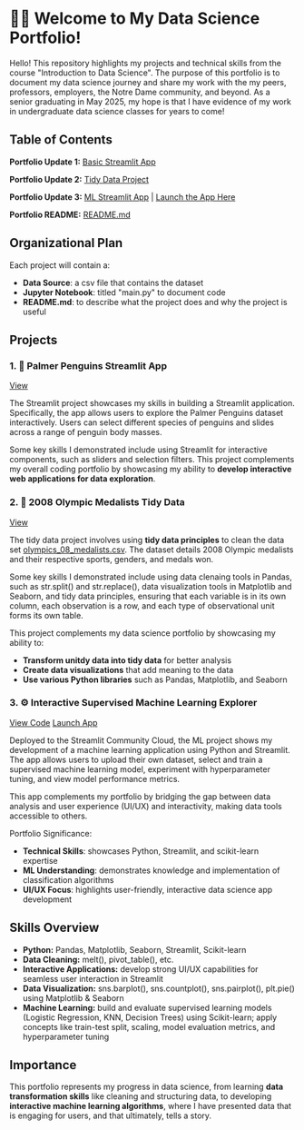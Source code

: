 # 👩‍💻 Welcome to My Data Science Portfolio!

Hello! This repository highlights my projects and technical skills from the course "Introduction to Data Science". The purpose of this portfolio is to document my data science journey and share my work with the my peers, professors, employers, the Notre Dame community, and beyond. As a senior graduating in May 2025, my hope is that I have evidence of my work in undergraduate data science classes for years to come!

## Table of Contents

**Portfolio Update 1:** [Basic Streamlit App](https://github.com/sophiakun/Kunisaki-Data-Science-Portfolio/tree/main/basic-streamlit-app)

**Portfolio Update 2:** [Tidy Data Project](https://github.com/sophiakun/Kunisaki-Data-Science-Portfolio/tree/main/TidyData-Project)

**Portfolio Update 3:** [ML Streamlit App](https://github.com/sophiakun/Kunisaki-Data-Science-Portfolio/tree/main/MLStreamlitApp) | [Launch the App Here](https://kunisaki-data-science-portfolio.streamlit.app/)

**Portfolio README:** [README.md](https://github.com/sophiakun/Kunisaki-Data-Science-Portfolio/blob/main/README.md)

## Organizational Plan

Each project will contain a:
- **Data Source**: a csv file that contains the dataset
- **Jupyter Notebook**: titled "main.py" to document code
- **README.md**: to describe what the project does and why the project is useful

## Projects

### **1. 🐧 Palmer Penguins Streamlit App**
[View](https://github.com/sophiakun/Kunisaki-Data-Science-Portfolio/tree/main/basic-streamlit-app)

The Streamlit project showcases my skills in building a Streamlit application. Specifically, the app allows users to explore the Palmer Penguins dataset interactively. Users can select different species of penguins and slides across a range of penguin body masses. 

Some key skills I demonstrated include using Streamlit for interactive components, such as sliders and selection filters. This project complements my overall coding portfolio by showcasing my ability to **develop interactive web applications for data exploration**.

### **2. 🏅 2008 Olympic Medalists Tidy Data**
[View](https://github.com/sophiakun/Kunisaki-Data-Science-Portfolio/tree/main/TidyData-Project)

The tidy data project involves using **tidy data principles** to clean the data set [olympics_08_medalists.csv](https://edjnet.github.io/OlympicsGoNUTS/2008/). The dataset details 2008 Olympic medalists and their respective sports, genders, and medals won.  

Some key skills I demonstrated include using data clenaing tools in Pandas, such as  str.split() and str.replace(), data visualization tools in Matplotlib and Seaborn, and tidy data principles, ensuring that each variable is in its own column, each observation is a row, and each type of observational unit forms its own table.  

This project complements my data science portfolio by showcasing my ability to:
- **Transform unitdy data into tidy data** for better analysis
- **Create data visualizations** that add meaning to the data
- **Use various Python libraries** such as Pandas, Matplotlib, and Seaborn

### **3. ⚙️ Interactive Supervised Machine Learning Explorer**
[View Code](https://github.com/sophiakun/Kunisaki-Data-Science-Portfolio/tree/main/MLStreamlitApp)
[Launch App](https://kunisaki-data-science-portfolio.streamlit.app/)

Deployed to the Streamlit Community Cloud, the ML project shows my development of a machine learning application using Python and Streamlit. The app allows users to upload their own dataset, select and train a supervised machine learning model, experiment with hyperparameter tuning, and view model performance metrics. 

This app complements my portfolio by bridging the gap between data analysis and user experience (UI/UX) and interactivity, making data tools accessible to others.

Portfolio Significance:
- **Technical Skills**: showcases Python, Streamlit, and scikit-learn expertise
- **ML Understanding**: demonstrates knowledge and implementation of classification algorithms
- **UI/UX Focus**: highlights user-friendly, interactive data science app development

## Skills Overview

- **Python:** Pandas, Matplotlib, Seaborn, Streamlit, Scikit-learn
- **Data Cleaning:** melt(), pivot_table(), etc.
- **Interactive Applications:** develop strong UI/UX capabilities for seamless user interaction in Streamlit
- **Data Visualization:** sns.barplot(), sns.countplot(), sns.pairplot(), plt.pie() using Matplotlib & Seaborn
- **Machine Learning:** build and evaluate supervised learning models (Logistic Regression, KNN, Decision Trees) using Scikit-learn; apply concepts like train-test split, scaling, model evaluation metrics, and hyperparameter tuning

## Importance

This portfolio represents my progress in data science, from learning **data transformation skills** like cleaning and structuring data, to developing **interactive machine learning algorithms**, where I have presented data that is engaging for users, and that ultimately, tells a story. 
